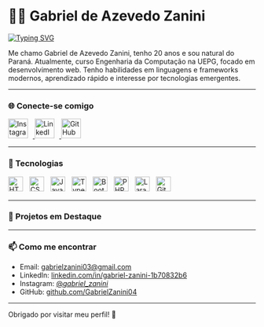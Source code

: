# 👨‍💻 Gabriel de Azevedo Zanini

[![Typing SVG](https://readme-typing-svg.demolab.com?font=Fira+Code&pause=1000&width=435&lines=Full+Stack+Developer)](https://git.io/typing-svg)

Me chamo Gabriel de Azevedo Zanini, tenho 20 anos e sou natural do Paraná. Atualmente, curso Engenharia da Computação na UEPG, focado em desenvolvimento web. Tenho habilidades em linguagens e frameworks modernos, aprendizado rápido e interesse por tecnologias emergentes.

---

### 🌐 Conecte-se comigo

<a href="https://www.instagram.com/_gabriel_zanini_/" target="_blank">
  <img 
    alt="Instagram" 
    title="Instagram" 
    width="40px" 
    style="padding-right: 10px;" 
    src="https://img.icons8.com/ios-filled/50/ffffff/instagram-new.png" 
  />
</a>

<a href="https://www.linkedin.com/in/gabriel-zanini-1b70832b6" target="_blank">
  <img 
    alt="LinkedIn" 
    title="LinkedIn" 
    width="40px" 
    style="padding-right: 10px;" 
    src="https://img.icons8.com/ios-filled/50/ffffff/linkedin.png" 
  />
</a>

<a href="https://github.com/GabrielZanini04" target="_blank">
  <img 
    alt="GitHub" 
    title="GitHub" 
    width="40px" 
    style="padding-right: 10px;" 
    src="https://img.icons8.com/ios-glyphs/50/ffffff/github.png" 
  />
</a>


<br/>

---

### 🤖 Tecnologias

<img align="left" alt="HTML" title="HTML" width="30px" style="padding-right: 10px;" src="https://cdn.jsdelivr.net/gh/devicons/devicon@latest/icons/html5/html5-original.svg"/>
<img align="left" alt="CSS" title="CSS" width="30px" style="padding-right: 10px;" src="https://cdn.jsdelivr.net/gh/devicons/devicon@latest/icons/css3/css3-original.svg"/>
<img align="left" alt="JavaScript" title="JavaScript" width="30px" style="padding-right: 10px;" src="https://cdn.jsdelivr.net/gh/devicons/devicon@latest/icons/javascript/javascript-original.svg"/>
<img align="left" alt="TypeScript" title="TypeScript" width="30px" style="padding-right: 10px;" src="https://cdn.jsdelivr.net/gh/devicons/devicon@latest/icons/typescript/typescript-original.svg"/>
<img align="left" alt="Bootstrap" title="Bootstrap" width="30px" style="padding-right: 10px;" src="https://cdn.jsdelivr.net/gh/devicons/devicon@latest/icons/bootstrap/bootstrap-original.svg"/>
<img align="left" alt="PHP" title="PHP" width="30px" style="padding-right: 10px;" src="https://cdn.jsdelivr.net/gh/devicons/devicon@latest/icons/php/php-original.svg"/>
<img align="left" alt="Laravel" title="Laravel" width="30px" style="padding-right: 10px;" src="https://cdn.jsdelivr.net/gh/devicons/devicon@latest/icons/laravel/laravel-original.svg"/>
<img align="left" alt="Git" title="Git" width="30px" style="padding-right: 10px;" src="https://cdn.jsdelivr.net/gh/devicons/devicon@latest/icons/git/git-original.svg"/>

<br/><br/>

---

### 📂 Projetos em Destaque



---

### 📫 Como me encontrar

- Email: gabrielzanini03@gmail.com  
- LinkedIn: [linkedin.com/in/gabriel-zanini-1b70832b6](https://www.linkedin.com/in/gabriel-zanini-1b70832b6)  
- Instagram: [@_gabriel_zanini_](https://www.instagram.com/_gabriel_zanini_/)  
- GitHub: [github.com/GabrielZanini04](https://github.com/GabrielZanini04)

---

Obrigado por visitar meu perfil! 🚀
